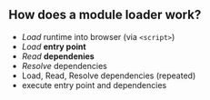 ## How does a module loader work?

* *Load* runtime into browser (via `<script>`)
* *Load* **entry point**
* *Read* **dependenies**
* *Resolve* dependencies
* Load, Read, Resolve dependencies (repeated)
* execute entry point and dependencies

